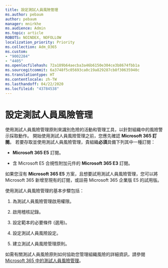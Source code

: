 ```yaml
---
title: 設定測試人員風險管理
ms.author: pebaum
author: pebaum
manager: mnirkhe
ms.audience: Admin
ms.topic: article
ROBOTS: NOINDEX, NOFOLLOW
localization_priority: Priority
ms.collection: Adm_O365
ms.custom:
- "9002284"
- "4405"
ms.openlocfilehash: 72a189b64aecba3a46b6150e304ce3b8674fbb1a
ms.sourcegitcommit: 6a3748f5c05693ca0c19a829287cb8f30635940c
ms.translationtype: HT
ms.contentlocale: zh-TW
ms.lasthandoff: 04/22/2020
ms.locfileid: "43784538"
---
```

# <a name="set-up-insider-risk-management"></a>設定測試人員風險管理

使用測試人員風險管理原則來識別危險的活動和管理工具，以針對組織中的風險警示採取動作。 開始使用測試人員風險管理之前，您應先確認 **Microsoft 365 訂閱**。 若要存取並使用測試人員風險管理，貴組織**必須**具備下列其中一種訂閱：

- **Microsoft 365 E5** 訂閱。

- 含 Microsoft E5 合規性附加元件的 **Microsoft 365 E3** 訂閱。

如果您沒有 **Microsoft 365 E5** 方案，且想要試用測試人員風險管理，您可以將 Microsoft 365 新增至現有的訂閱，或註冊 Microsoft 365 企業版 E5 的試用版。

使用測試人員風險管理的基本步驟包括：

1. 為測試人員風險管理啟用權限。

2. 啟用稽核記錄。

3. 設定範本的必要條件 (選用)。

4. 設定測試人員風險設定。

5. 建立測試人員風險管理原則。

如需有關測試人員風險原則如何協助您管理組織風險的詳細資訊，請參閱 [Microsoft 365 中的測試人員風險管理](https://go.microsoft.com/fwlink/?linkid=2123907)。
